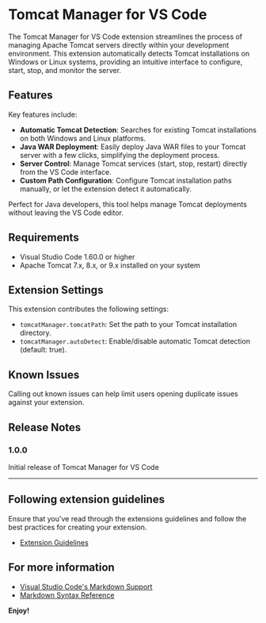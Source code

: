 # Tomcat Manager for VS Code

The Tomcat Manager for VS Code extension streamlines the process of managing Apache Tomcat servers directly within your development environment. This extension automatically detects Tomcat installations on Windows or Linux systems, providing an intuitive interface to configure, start, stop, and monitor the server.

## Features

Key features include:

- **Automatic Tomcat Detection**: Searches for existing Tomcat installations on both Windows and Linux platforms.
- **Java WAR Deployment**: Easily deploy Java WAR files to your Tomcat server with a few clicks, simplifying the deployment process.
- **Server Control**: Manage Tomcat services (start, stop, restart) directly from the VS Code interface.
- **Custom Path Configuration**: Configure Tomcat installation paths manually, or let the extension detect it automatically.

Perfect for Java developers, this tool helps manage Tomcat deployments without leaving the VS Code editor.

## Requirements

- Visual Studio Code 1.60.0 or higher
- Apache Tomcat 7.x, 8.x, or 9.x installed on your system

## Extension Settings

This extension contributes the following settings:

* `tomcatManager.tomcatPath`: Set the path to your Tomcat installation directory.
* `tomcatManager.autoDetect`: Enable/disable automatic Tomcat detection (default: true).

## Known Issues

Calling out known issues can help limit users opening duplicate issues against your extension.

## Release Notes

### 1.0.0

Initial release of Tomcat Manager for VS Code

---

## Following extension guidelines

Ensure that you've read through the extensions guidelines and follow the best practices for creating your extension.

* [Extension Guidelines](https://code.visualstudio.com/api/references/extension-guidelines)

## For more information

* [Visual Studio Code's Markdown Support](http://code.visualstudio.com/docs/languages/markdown)
* [Markdown Syntax Reference](https://help.github.com/articles/markdown-basics/)

**Enjoy!**
